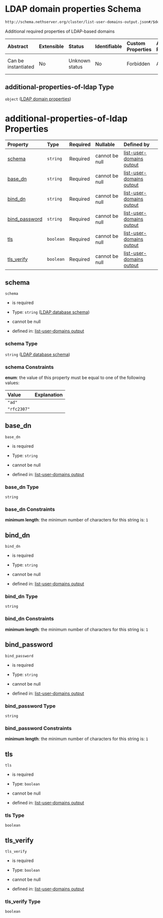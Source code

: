 # LDAP domain properties Schema

```txt
http://schema.nethserver.org/cluster/list-user-domains-output.json#/$defs/additional-properties-of-ldap
```

Additional required properties of LDAP-based domains

| Abstract            | Extensible | Status         | Identifiable | Custom Properties | Additional Properties | Access Restrictions | Defined In                                                                                     |
| :------------------ | :--------- | :------------- | :----------- | :---------------- | :-------------------- | :------------------ | :--------------------------------------------------------------------------------------------- |
| Can be instantiated | No         | Unknown status | No           | Forbidden         | Allowed               | none                | [list-user-domains-output.json*](cluster/list-user-domains-output.json "open original schema") |

## additional-properties-of-ldap Type

`object` ([LDAP domain properties](list-user-domains-output-defs-ldap-domain-properties.md))

# additional-properties-of-ldap Properties

| Property                        | Type      | Required | Nullable       | Defined by                                                                                                                                                                                                                                      |
| :------------------------------ | :-------- | :------- | :------------- | :---------------------------------------------------------------------------------------------------------------------------------------------------------------------------------------------------------------------------------------------- |
| [schema](#schema)               | `string`  | Required | cannot be null | [list-user-domains output](list-user-domains-output-defs-ldap-domain-properties-properties-ldap-database-schema.md "http://schema.nethserver.org/cluster/list-user-domains-output.json#/$defs/additional-properties-of-ldap/properties/schema") |
| [base_dn](#base_dn)             | `string`  | Required | cannot be null | [list-user-domains output](list-user-domains-output-defs-ldap-domain-properties-properties-base_dn.md "http://schema.nethserver.org/cluster/list-user-domains-output.json#/$defs/additional-properties-of-ldap/properties/base_dn")             |
| [bind_dn](#bind_dn)             | `string`  | Required | cannot be null | [list-user-domains output](list-user-domains-output-defs-ldap-domain-properties-properties-bind_dn.md "http://schema.nethserver.org/cluster/list-user-domains-output.json#/$defs/additional-properties-of-ldap/properties/bind_dn")             |
| [bind_password](#bind_password) | `string`  | Required | cannot be null | [list-user-domains output](list-user-domains-output-defs-ldap-domain-properties-properties-bind_password.md "http://schema.nethserver.org/cluster/list-user-domains-output.json#/$defs/additional-properties-of-ldap/properties/bind_password") |
| [tls](#tls)                     | `boolean` | Required | cannot be null | [list-user-domains output](list-user-domains-output-defs-ldap-domain-properties-properties-tls.md "http://schema.nethserver.org/cluster/list-user-domains-output.json#/$defs/additional-properties-of-ldap/properties/tls")                     |
| [tls_verify](#tls_verify)       | `boolean` | Required | cannot be null | [list-user-domains output](list-user-domains-output-defs-ldap-domain-properties-properties-tls_verify.md "http://schema.nethserver.org/cluster/list-user-domains-output.json#/$defs/additional-properties-of-ldap/properties/tls_verify")       |

## schema



`schema`

*   is required

*   Type: `string` ([LDAP database schema](list-user-domains-output-defs-ldap-domain-properties-properties-ldap-database-schema.md))

*   cannot be null

*   defined in: [list-user-domains output](list-user-domains-output-defs-ldap-domain-properties-properties-ldap-database-schema.md "http://schema.nethserver.org/cluster/list-user-domains-output.json#/$defs/additional-properties-of-ldap/properties/schema")

### schema Type

`string` ([LDAP database schema](list-user-domains-output-defs-ldap-domain-properties-properties-ldap-database-schema.md))

### schema Constraints

**enum**: the value of this property must be equal to one of the following values:

| Value       | Explanation |
| :---------- | :---------- |
| `"ad"`      |             |
| `"rfc2307"` |             |

## base_dn



`base_dn`

*   is required

*   Type: `string`

*   cannot be null

*   defined in: [list-user-domains output](list-user-domains-output-defs-ldap-domain-properties-properties-base_dn.md "http://schema.nethserver.org/cluster/list-user-domains-output.json#/$defs/additional-properties-of-ldap/properties/base_dn")

### base_dn Type

`string`

### base_dn Constraints

**minimum length**: the minimum number of characters for this string is: `1`

## bind_dn



`bind_dn`

*   is required

*   Type: `string`

*   cannot be null

*   defined in: [list-user-domains output](list-user-domains-output-defs-ldap-domain-properties-properties-bind_dn.md "http://schema.nethserver.org/cluster/list-user-domains-output.json#/$defs/additional-properties-of-ldap/properties/bind_dn")

### bind_dn Type

`string`

### bind_dn Constraints

**minimum length**: the minimum number of characters for this string is: `1`

## bind_password



`bind_password`

*   is required

*   Type: `string`

*   cannot be null

*   defined in: [list-user-domains output](list-user-domains-output-defs-ldap-domain-properties-properties-bind_password.md "http://schema.nethserver.org/cluster/list-user-domains-output.json#/$defs/additional-properties-of-ldap/properties/bind_password")

### bind_password Type

`string`

### bind_password Constraints

**minimum length**: the minimum number of characters for this string is: `1`

## tls



`tls`

*   is required

*   Type: `boolean`

*   cannot be null

*   defined in: [list-user-domains output](list-user-domains-output-defs-ldap-domain-properties-properties-tls.md "http://schema.nethserver.org/cluster/list-user-domains-output.json#/$defs/additional-properties-of-ldap/properties/tls")

### tls Type

`boolean`

## tls_verify



`tls_verify`

*   is required

*   Type: `boolean`

*   cannot be null

*   defined in: [list-user-domains output](list-user-domains-output-defs-ldap-domain-properties-properties-tls_verify.md "http://schema.nethserver.org/cluster/list-user-domains-output.json#/$defs/additional-properties-of-ldap/properties/tls_verify")

### tls_verify Type

`boolean`
